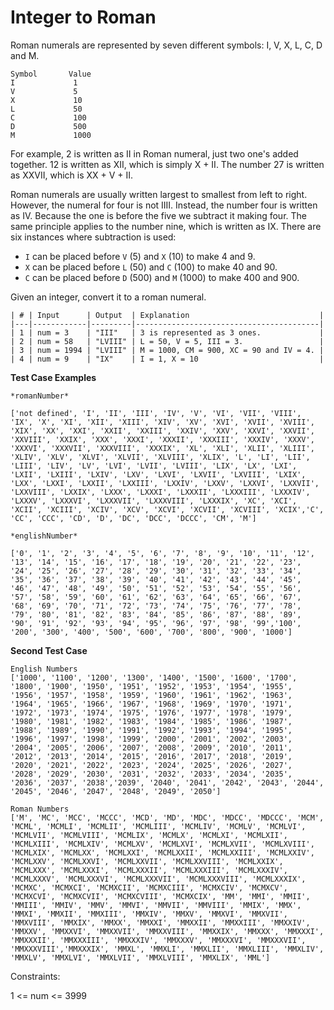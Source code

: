 # Integer to Roman

Roman numerals are represented by seven different symbols: I, V, X, L, C, D and M.
```
Symbol       Value
I             1
V             5
X             10
L             50
C             100
D             500
M             1000
```

For example, 2 is written as II in Roman numeral, just two one's added together. 12 is written as XII, which is simply X + II. The number 27 is written as XXVII, which is XX + V + II.

Roman numerals are usually written largest to smallest from left to right. However, the numeral for four is not IIII. Instead, the number four is written as IV. Because the one is before the five we subtract it making four. The same principle applies to the number nine, which is written as IX. There are six instances where subtraction is used:

- ```I``` can be placed before ```V``` (5) and ```X``` (10) to make 4 and 9. 
- ```X``` can be placed before ```L``` (50) and ```C``` (100) to make 40 and 90. 
- ```C``` can be placed before ```D``` (500) and ```M``` (1000) to make 400 and 900.

Given an integer, convert it to a roman numeral.

```
| # | Input      | Output  | Explanation                             |
|---|------------|---------|-----------------------------------------|
| 1 | num = 3    | "III"   | 3 is represented as 3 ones.             |
| 2 | num = 58   | "LVIII" | L = 50, V = 5, III = 3.                 |
| 3 | num = 1994 | "LVIII" | M = 1000, CM = 900, XC = 90 and IV = 4. |
| 4 | num = 9    | "IX"    | I = 1, X = 10                           |
```

**Test Case Examples**
```
*romanNumber*

['not defined', 'I', 'II', 'III', 'IV', 'V', 'VI', 'VII', 'VIII', 'IX', 'X', 'XI', 'XII', 'XIII', 'XIV', 'XV', 'XVI', 'XVII', 'XVIII', 'XIX', 'XX', 'XXI', 'XXII', 'XXIII', 'XXIV', 'XXV', 'XXVI', 'XXVII', 'XXVIII', 'XXIX', 'XXX', 'XXXI', 'XXXII', 'XXXIII', 'XXXIV', 'XXXV', 'XXXVI', 'XXXVII', 'XXXVIII', 'XXXIX', 'XL', 'XLI', 'XLII', 'XLIII', 'XLIV', 'XLV', 'XLVI', 'XLVII', 'XLVIII', 'XLIX', 'L', 'LI', 'LII', 'LIII', 'LIV', 'LV', 'LVI', 'LVII', 'LVIII', 'LIX', 'LX', 'LXI', 'LXII', 'LXIII', 'LXIV', 'LXV', 'LXVI', 'LXVII', 'LXVIII', 'LXIX', 'LXX', 'LXXI', 'LXXII', 'LXXIII', 'LXXIV', 'LXXV', 'LXXVI', 'LXXVII', 'LXXVIII', 'LXXIX', 'LXXX', 'LXXXI', 'LXXXII', 'LXXXIII', 'LXXXIV', 'LXXXV', 'LXXXVI', 'LXXXVII', 'LXXXVIII', 'LXXXIX', 'XC', 'XCI', 'XCII', 'XCIII', 'XCIV', 'XCV', 'XCVI', 'XCVII', 'XCVIII', 'XCIX','C', 'CC', 'CCC', 'CD', 'D', 'DC', 'DCC', 'DCCC', 'CM', 'M']

*englishNumber*

['0', '1', '2', '3', '4', '5', '6', '7', '8', '9', '10', '11', '12', '13', '14', '15', '16', '17', '18', '19', '20', '21', '22', '23', '24', '25', '26', '27', '28', '29', '30', '31', '32', '33', '34', '35', '36', '37', '38', '39', '40', '41', '42', '43', '44', '45', '46', '47', '48', '49', '50', '51', '52', '53', '54', '55', '56', '57', '58', '59', '60', '61', '62', '63', '64', '65', '66', '67', '68', '69', '70', '71', '72', '73', '74', '75', '76', '77', '78', '79', '80', '81', '82', '83', '84', '85', '86', '87', '88', '89', '90', '91', '92', '93', '94', '95', '96', '97', '98', '99','100', '200', '300', '400', '500', '600', '700', '800', '900', '1000']

```

**Second Test Case**
```
English Numbers
['1000', '1100', '1200', '1300', '1400', '1500', '1600', '1700', '1800', '1900', '1950', '1951', '1952', '1953', '1954', '1955', '1956', '1957', '1958', '1959', '1960', '1961', '1962', '1963', '1964', '1965', '1966', '1967', '1968', '1969', '1970', '1971', '1972', '1973', '1974', '1975', '1976', '1977', '1978', '1979', '1980', '1981', '1982', '1983', '1984', '1985', '1986', '1987', '1988', '1989', '1990', '1991', '1992', '1993', '1994', '1995', '1996', '1997', '1998', '1999', '2000', '2001', '2002', '2003', '2004', '2005', '2006', '2007', '2008', '2009', '2010', '2011', '2012', '2013', '2014', '2015', '2016', '2017', '2018', '2019', '2020', '2021', '2022', '2023', '2024', '2025', '2026', '2027', '2028', '2029', '2030', '2031', '2032', '2033', '2034', '2035', '2036', '2037', '2038','2039', '2040', '2041', '2042', '2043', '2044', '2045', '2046', '2047', '2048', '2049', '2050']

Roman Numbers
['M', 'MC', 'MCC', 'MCCC', 'MCD', 'MD', 'MDC', 'MDCC', 'MDCCC', 'MCM', 'MCML', 'MCMLI', 'MCMLII', 'MCMLIII', 'MCMLIV', 'MCMLV', 'MCMLVI', 'MCMLVII', 'MCMLVIII', 'MCMLIX', 'MCMLX', 'MCMLXI', 'MCMLXII', 'MCMLXIII', 'MCMLXIV', 'MCMLXV', 'MCMLXVI', 'MCMLXVII', 'MCMLXVIII', 'MCMLXIX', 'MCMLXX', 'MCMLXXI', 'MCMLXXII', 'MCMLXXIII', 'MCMLXXIV', 'MCMLXXV', 'MCMLXXVI', 'MCMLXXVII', 'MCMLXXVIII', 'MCMLXXIX', 'MCMLXXX', 'MCMLXXXI', 'MCMLXXXII', 'MCMLXXXIII', 'MCMLXXXIV', 'MCMLXXXV', 'MCMLXXXVI', 'MCMLXXXVII', 'MCMLXXXVIII', 'MCMLXXXIX', 'MCMXC', 'MCMXCI', 'MCMXCII', 'MCMXCIII', 'MCMXCIV', 'MCMXCV', 'MCMXCVI', 'MCMXCVII', 'MCMXCVIII', 'MCMXCIX', 'MM', 'MMI', 'MMII', 'MMIII', 'MMIV', 'MMV', 'MMVI', 'MMVII', 'MMVIII', 'MMIX', 'MMX', 'MMXI', 'MMXII', 'MMXIII', 'MMXIV', 'MMXV', 'MMXVI', 'MMXVII', 'MMXVIII', 'MMXIX', 'MMXX', 'MMXXI', 'MMXXII', 'MMXXIII', 'MMXXIV', 'MMXXV', 'MMXXVI', 'MMXXVII', 'MMXXVIII', 'MMXXIX', 'MMXXX', 'MMXXXI', 'MMXXXII', 'MMXXXIII', 'MMXXXIV', 'MMXXXV', 'MMXXXVI', 'MMXXXVII', 'MMXXXVIII','MMXXXIX', 'MMXL', 'MMXLI', 'MMXLII', 'MMXLIII', 'MMXLIV', 'MMXLV', 'MMXLVI', 'MMXLVII', 'MMXLVIII', 'MMXLIX', 'MML']
```


Constraints:

1 <= num <= 3999

